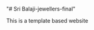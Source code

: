 "# Sri Balaji-jewellers-final" 

This is a template based website 
<!-- copyright issues are applicable -->